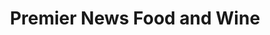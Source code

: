 ---
title: "Premier News Food and Wine"
url: /llandudno/premier-news-food-and-wine/
shop: convenience
---